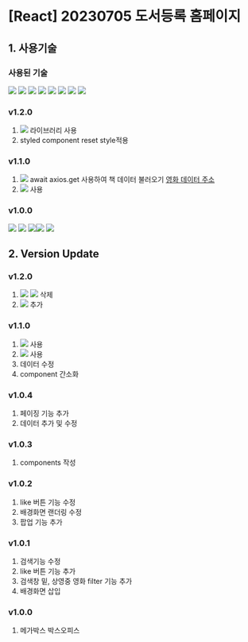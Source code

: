 # [React] 20230705 도서등록 홈페이지
## 1. 사용기술
### 사용된 기술
<img src="https://img.shields.io/badge/Vite-646CFF?style=flat-square&logo=vite&logoColor=white"> <img src="https://img.shields.io/badge/React-61DAFB?style=flat-square&logo=react&logoColor=black"> <img src="https://img.shields.io/badge/JavaScript-F7DF1E?style=flat-square&logo=javascript&logoColor=black"> <img src="https://img.shields.io/badge/CSS3-1572B6?style=flat-square&logo=CSS3&logoColor=white"> <img src="https://img.shields.io/badge/Sass-CC6699?style=flat-square&logo=Sass&logoColor=white"> <img src="https://img.shields.io/badge/Redux-764ABC?style=flat-square&logo=Redux&logoColor=white"> <img src="https://img.shields.io/badge/Axios-5A29E4?style=flat-square&logo=Axios&logoColor=white"> <img src="https://img.shields.io/badge/styled_components-DB7093?style=flat-square&logo=styledcomponents&logoColor=white">

### v1.2.0
   1. <img src="https://img.shields.io/badge/styled_components-DB7093?style=flat-square&logo=styledcomponents&logoColor=white"> 라이브러리 사용
   2. styled component reset style적용
### v1.1.0
   1. <img src="https://img.shields.io/badge/Axios-5A29E4?style=flat-square&logo=Axios&logoColor=white"> await axios.get 사용하여 책 데이터 불러오기
[영화 데이터 주소](https://gist.githubusercontent.com/audrhks29/4d151f01eb80528030a419ef7db92693/raw/55bdbba28bc05ff0feed602a00d458865542d892/movie.json)
1. <img src="https://img.shields.io/badge/Redux-764ABC?style=flat-square&logo=Redux&logoColor=white"> 사용
### v1.0.0
<img src="https://img.shields.io/badge/Vite-646CFF?style=flat-square&logo=vite&logoColor=white"> <img src="https://img.shields.io/badge/React-61DAFB?style=flat-square&logo=react&logoColor=black"> <img src="https://img.shields.io/badge/JavaScript-F7DF1E?style=flat-square&logo=javascript&logoColor=black"><img src="https://img.shields.io/badge/CSS3-1572B6?style=flat-square&logo=CSS3&logoColor=white"> <img src="https://img.shields.io/badge/Sass-CC6699?style=flat-square&logo=Sass&logoColor=white">

## 2. Version Update

### v1.2.0
   1. <img src="https://img.shields.io/badge/Sass-CC6699?style=flat-square&logo=Sass&logoColor=white"> <img src="https://img.shields.io/badge/CSS3-1572B6?style=flat-square&logo=CSS3&logoColor=white"> 삭제
   2. <img src="https://img.shields.io/badge/styled_components-DB7093?style=flat-square&logo=styledcomponents&logoColor=white"> 추가
### v1.1.0
   1. <img src="https://img.shields.io/badge/Axios-5A29E4?style=flat-square&logo=Axios&logoColor=white"> 사용
1. <img src="https://img.shields.io/badge/Redux-764ABC?style=flat-square&logo=Redux&logoColor=white"> 사용
2. 데이터 수정
3. component 간소화
### v1.0.4
 1. 페이징 기능 추가
 2. 데이터 추가 및 수정
### v1.0.3
   1. components 작성
### v1.0.2
   1. like 버튼 기능 수정
   2. 배경화면 랜더링 수정
   3. 팝업 기능 추가
### v1.0.1
   1. 검색기능 수정
   2. like 버튼 기능 추가
   3. 검색창 밑, 상영중 영화 filter 기능 추가
   4. 배경화면 삽입
### v1.0.0
   1. 메가박스 박스오피스
